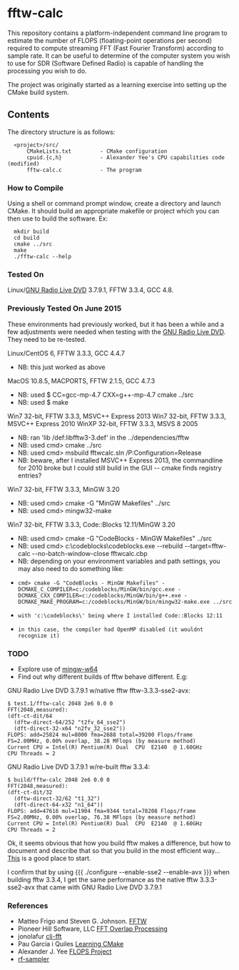 # fftw-calc

This repository contains a platform-independent command line program to estimate the number of FLOPS (floating-point operations per second) required to compute streaming FFT (Fast Fourier Transform) according to sample rate.  It can be useful to determine of the computer system you wish to use for SDR (Software Defined Radio) is capable of handling the processing you wish to do.

The project was originally started as a learning exercise into setting up the CMake build system.

## Contents

The directory structure is as follows:

      <project>/src/
          CMakeLists.txt         - CMake configuration
          cpuid.{c,h}            - Alexander Yee's CPU capabilities code (modified)
          fftw-calc.c            - The program

### How to Compile

Using a shell or command prompt window, create a directory and launch CMake.  It should build an appropriate makefile or project which you can then use to build the software.  Ex:

      mkdir build
      cd build
      cmake ../src
      make
      ./fftw-calc --help

### Tested On

Linux/[GNU Radio Live DVD](http://gnuradio.org/redmine/projects/gnuradio/wiki/GNURadioLiveDVD) 3.7.9.1, FFTW 3.3.4, GCC 4.8.

### Previously Tested On June 2015

These environments had previously worked, but it has been a while and a few adjustments were needed when testing with the [GNU Radio Live DVD](http://gnuradio.org/redmine/projects/gnuradio/wiki/GNURadioLiveDVD).  They need to be re-tested.

Linux/CentOS 6, FFTW 3.3.3, GCC 4.4.7
  - NB: this just worked as above

MacOS 10.8.5, MACPORTS, FFTW 2.1.5, GCC 4.7.3
  - NB: used $ CC=gcc-mp-4.7 CXX=g++-mp-4.7 cmake ../src
  - NB: used $ make

Win7  32-bit, FFTW 3.3.3, MSVC++ Express 2013
Win7  32-bit, FFTW 3.3.3, MSVC++ Express 2010
WinXP 32-bit, FFTW 3.3.3, MSVS 8 2005
  - NB: ran 'lib /def:libfftw3-3.def' in the ../dependencies/fftw
  - NB: used cmd> cmake ../src
  - NB: used cmd> msbuild fftwcalc.sln /P:Configuration=Release
  - NB: beware, after I installed MSVC++ Express 2013, the commandline for 2010 broke but I could still build in the GUI -- cmake finds registry entries?

Win7 32-bit, FFTW 3.3.3, MinGW 3.20
  - NB: used cmd> cmake -G "MinGW Makefiles" ../src
  - NB: used cmd> mingw32-make

Win7 32-bit, FFTW 3.3.3, Code::Blocks 12.11/MinGW 3.20
  - NB: used cmd> cmake -G "CodeBlocks - MinGW Makefiles" ../src
  - NB: used cmd> c:\codeblocks\codeblocks.exe --rebuild --target=fftw-calc --no-batch-window-close fftwcalc.cbp
  - NB: depending on your environment variables and path settings, you may also need to do something like:
  -     cmd> cmake -G "CodeBlocks - MinGW Makefiles" -DCMAKE_C_COMPILER=c:/codeblocks/MinGW/bin/gcc.exe -DCMAKE_CXX_COMPILER=c:/codeblocks/MinGW/bin/g++.exe -DCMAKE_MAKE_PROGRAM=c:/codeblocks/MinGW/bin/mingw32-make.exe ../src
  -     with 'c:\codeblocks\' being where I installed Code::Blocks 12:11
  -     in this case, the compiler had OpenMP disabled (it wouldnt recognize it)

### TODO

- Explore use of [mingw-w64](http://mingw-w64.org/doku.php)
- Find out why different builds of fftw behave different.  E.g:

GNU Radio Live DVD 3.7.9.1 w/native fftw fftw-3.3.3-sse2-avx:
```
$ test.1/fftw-calc 2048 2e6 0.0 0
FFT(2048,measured):
(dft-ct-dit/64
  (dftw-direct-64/252 "t2fv_64_sse2")
  (dft-direct-32-x64 "n2fv_32_sse2"))
FLOPS: add=25824 mul=8000 fma=2688 total=39200 Flops/frame
FS=2.00MHz, 0.00% overlap, 38.28 MFlops (by measure method)
Current CPU = Intel(R) Pentium(R) Dual  CPU  E2140  @ 1.60GHz
CPU Threads = 2
```
GNU Radio Live DVD 3.7.9.1 w/re-built fftw 3.3.4:
```
$ build/fftw-calc 2048 2e6 0.0 0
FFT(2048,measured):
(dft-ct-dit/32
  (dftw-direct-32/62 "t1_32")
  (dft-direct-64-x32 "n1_64"))
FLOPS: add=47616 mul=11904 fma=9344 total=78208 Flops/frame
FS=2.00MHz, 0.00% overlap, 76.38 MFlops (by measure method)
Current CPU = Intel(R) Pentium(R) Dual  CPU  E2140  @ 1.60GHz
CPU Threads = 2
```
Ok, it seems obvious that how you build fftw makes a difference, but how to document and describe that so that you build in the most efficient way...  [This](http://www.fftw.org/fftw3_doc/Installation-on-Unix.html#Installation-on-Unix) is a good place to start.

I confirm that by using {{{ ./configure --enable-sse2 --enable-avx }}} when building fftw 3.3.4, I get the same performance as the native fftw 3.3.3-sse2-avx that came with GNU Radio Live DVD 3.7.9.1

### References

- Matteo Frigo and Steven G. Johnson. [FFTW](http://www.fftw.org/fftw3_doc/Using-Plans.html#Using-Plans)
- Pioneer Hill Software, LLC [FFT Overlap Processing](https://www.spectraplus.com/DT_help/overlap_percentage.htm)
- jonolafur [cli-fft](http://sourceforge.net/projects/cli-fft/)
- Pau Garcia i Quiles [Learning CMake](http://www.elpauer.org/stuff/learning_cmake.pdf)
- Alexander J. Yee [FLOPS Project](https://github.com/Mysticial/Flops)
- [rf-sampler](http://sourceforge.net/p/rf-sampler/code/HEAD/tree/trunk/software/fftw-calc/)
